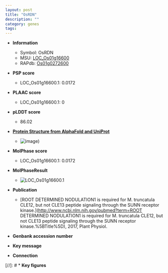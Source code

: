 ```yaml
---
layout: post
title: "OsRDN"
description: ""
category: genes
tags: 
---
```


* **Information**  
    + Symbol: OsRDN  
    + MSU: [LOC_Os01g16600](http://rice.plantbiology.msu.edu/cgi-bin/ORF_infopage.cgi?orf=LOC_Os01g16600)  
    + RAPdb: [Os01g0272600](http://rapdb.dna.affrc.go.jp/viewer/gbrowse_details/irgsp1?name=Os01g0272600)  

* **PSP score**  
    + LOC_Os01g16600.1: 0.0172 

* **PLAAC score**  
    + LOC_Os01g16600.1: 0 

* **pLDDT score**
    + 86.02

* **[Protein Structure from AlphaFold and UniProt](https://www.uniprot.org/uniprotkb/Q5NBG3/entry#structure)**
    + ![image](https://ricepsp.github.io/images/Q5/AF-Q5NBG3-F1.png))

* **MolPhase score**
    + LOC_Os01g16600.1: 0.0172

* **MolPhaseResult**
    + ![LOC_Os01g16600.1](https://ricepsp.github.io/pictures/LOC_Os01g/LOC_Os01g16600.1.png)

* **Publication**  
    + [ROOT DETERMINED NODULATION1 is required for M. truncatula CLE12, but not CLE13 peptide signaling through the SUNN receptor kinase.](http://www.ncbi.nlm.nih.gov/pubmed?term=ROOT DETERMINED NODULATION1 is required for M. truncatula CLE12, but not CLE13 peptide signaling through the SUNN receptor kinase.%5BTitle%5D), 2017, Plant Physiol.

* **Genbank accession number**  

* **Key message**  

* **Connection**  

[//]: # * **Key figures**  


